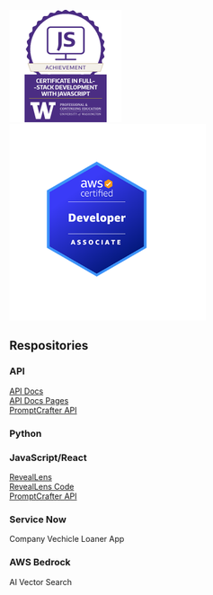 <img src="js-fullstack.png" alt="js badge" width="200"/><img src="awsdev.png" alt="aws dev badge" width="350"/>

## Respositories

### API
[API Docs](https://github.com/tihsle/to-do-service-sp25) <br/>
[API Docs Pages](https://tihsle.github.io/to-do-service-sp25/) <br/>
[PromptCrafter API](https://github.com/tihsle/PromptCrafter) <br/>

### Python

### JavaScript/React
[RevealLens](https://reveallens.vercel.app/) <br/>
[RevealLens Code](https://github.com/tihsle/320-win25-finalproject-tihsle)<br/>
[PromptCrafter API](https://github.com/tihsle/PromptCrafter) <br/>

### Service Now
Company Vechicle Loaner App

### AWS Bedrock
AI Vector Search


<!--
**tihsle/tihsle** is a ✨ _special_ ✨ repository because its `README.md` (this file) appears on your GitHub profile.

Here are some ideas to get you started:

- 🔭 I’m currently working on ...
- 🌱 I’m currently learning ...
- 👯 I’m looking to collaborate on ...
- 🤔 I’m looking for help with ...
- 💬 Ask me about ...
- 📫 How to reach me: ...
- 😄 Pronouns: ...
- ⚡ Fun fact: ...
-->
